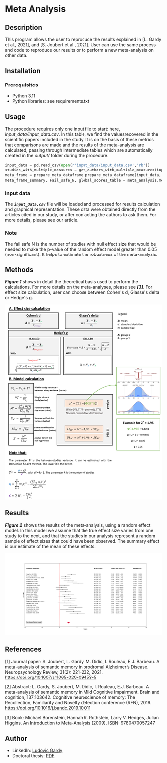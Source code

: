 # Meta Analysis

## Description
This program allows the user to reproduce the results explained in [L. Gardy et al., 2021], and [S. Joubert et al., 2021]. User can use the same process and code to reproduce our results or to perform a new meta-analysis on other data.

## Installation

### Prerequisites

- Python 3.11
- Python libraries: see requirements.txt

## Usage
The procedure requires only one input file to start: here, *input_data/input_data.csv*. In this table, we find the values ​​recovered in the scientific papers included in the study. It is on the basis of these metrics that comparisons are made and the results of the meta-analysis are calculated, passing through intermediate tables which are automatically created in the *output/* folder during the procedure.

```python
input_data = pd.read_csv(open(r'input_data/input_data.csv','rb'))
studies_with_multiple_measures = get_authors_with_multiple_measures(input_data)
meta_frame = prepare_meta_dataframe.prepare_meta_dataframe(input_data, studies_with_multiple_measures)
meta_frame_summary, Fail_safe_N, global_scores_table = meta_analysis.meta_analysis(meta_frame)
```

### Input data
The _**`input_data.csv`**_ file will be loaded and processed for results calculation and graphical representation. These data were obtained directly from the articles cited in our study, or after contacting the authors to ask them. For more details, please see our article.

### Note
The fail safe N is the number of studies with null effect size that would be needed to make the p-value of the random effect model greater than 0.05 (non-significant). It helps to estimate the robustness of the meta-analysis.

## Methods
_**Figure 1**_ shows in detail the theoretical basis used to perform the calculations. For more details on the meta-analyses, please see _**[3]**_. For effect size calculation, user can choose between Cohen's d, Glasse's delta or Hedge's g.

![](images/image1.png)

## Results
_**Figure 2**_ shows the results of the meta-analysis, using a random effect model. In this model we assume that the true effect size varies from one study to the next, and that the studies in our analysis represent a random sample of effect sizes that could have been observed. The summary effect is our estimate of the mean of these effects.

![](images/image2.png)

## References
[1] Journal paper: S. Joubert, L. Gardy, M. Didic, I. Rouleau, E.J. Barbeau. A meta-analysis of semantic memory in prodromal Alzheimer’s Disease. Neuropsychology Review, 31(2): 221-232, 2021. https://doi.org/10.1007/s11065-020-09453-5

[2] Abstract: L. Gardy, S. Joubert, M. Didic, I. Rouleau, E.J. Barbeau. A meta-analysis of semantic memory in Mild Cognitive Impairment. Brain and cognition, 137:103642. Cognitive neuroscience of memory: The Recollection, Familiarity and Novelty detection conference (RFN), 2019. https://doi.org/10.1016/j.bandc.2019.10.011

[3] Book: Michael Borenstein, Hannah R. Rothstein, Larry V. Hedges, Julian Higgins. An Introduction to Meta-Analysis (2009). ISBN: 9780470057247

## Author
- LinkedIn: [Ludovic Gardy](https://www.linkedin.com/in/ludovic-gardy/)
- Doctoral thesis: [PDF](http://thesesups.ups-tlse.fr/5164/1/2021TOU30190.pdf)